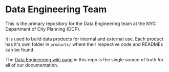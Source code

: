 # Data Engineering Team

This is the primary repository for the Data Engineering team at the NYC Department of City Planning (DCP).

It is used to build data products for internal and external use. Each product has it's own folder in `products/` where their respective code and READMEs can be found.

The [Data Engineering wiki page](https://github.com/NYCPlanning/data-engineering/wiki) in this repo is the single source of truth for all of our documentation.
